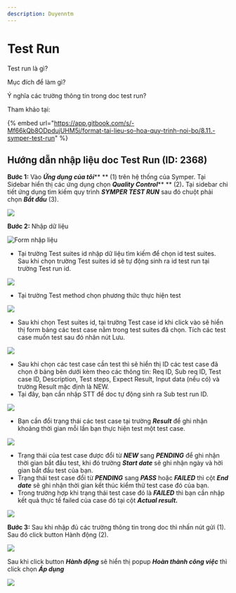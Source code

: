 ```yaml
---
description: Duyenntm
---
```


# Test Run

Test run là gì?

Mục đích để làm gì?

Ý nghĩa các trường thông tin trong doc test run?

Tham khảo tại:

{% embed url="https://app.gitbook.com/s/-Mf66kQb8ODpdujUHM5j/format-tai-lieu-so-hoa-quy-trinh-noi-bo/8.11.-symper-test-run" %}

## **Hướng dẫn nhập liệu doc Test Run (ID: 2368)**

**Bước 1:** Vào _**Ứng dụng của tôi**_** ** (1) trên hệ thống của Symper. Tại Sidebar hiển thị các ứng dụng chọn _**Quality Control**_** ** (2)**.** Tại sidebar chi tiết ứng dụng tìm kiếm quy trình _**SYMPER TEST RUN**_ sau đó chuột phải chọn _**Bắt đầu**_ (3).

![](<../../.gitbook/assets/Screen Shot 2022-03-14 at 23.35.15.png>)

**Bước 2:** Nhập dữ liệu

![Form nhập liệu](<../../.gitbook/assets/Screen Shot 2022-03-14 at 23.39.39.png>)

* Tại trường Test suites id nhập dữ liệu tìm kiếm để chọn id test suites. Sau khi chọn trường Test suites id sẽ tự động sinh ra id test run tại trường Test run id.

![](<../../.gitbook/assets/Screen Shot 2022-03-14 at 23.40.17.png>)

* Tại trường Test method chọn phương thức thực hiện test

![](<../../.gitbook/assets/Screen Shot 2022-03-14 at 23.40.57 (1).png>)

* Sau khi chọn Test suites id, tại trường Test case id khi click vào sẽ hiển thị form bảng các test case nằm trong test suites đã chọn. Tích các test case muốn test sau đó nhân nút Lưu.

![](<../../.gitbook/assets/Screen Shot 2022-03-14 at 23.41.36 (1).png>)

* Sau khi chọn các test case cần test thì sẽ hiển thị ID các test case đã chọn ở bảng bên dưới kèm theo các thông tin: Req ID, Sub req ID, Test case ID, Description, Test steps, Expect Result, Input data (nếu có) và trường Result mặc định là NEW.
* Tại đây, bạn cần nhập STT để doc tự động sinh ra Sub test run ID.

![](<../../.gitbook/assets/Screen Shot 2022-03-14 at 23.48.00 (1).png>)

* Bạn cần đổi trạng thái các test case tại trường _**Result**_ để ghi nhận khoảng thời gian mỗi lần bạn thực hiện test một test case.

![](<../../.gitbook/assets/Screen Shot 2022-03-14 at 23.50.00 (1).png>)

* Trạng thái của test case được đổi từ _**NEW**_ sang _**PENDING**_ để ghi nhận thời gian bắt đầu test, khi đó trường _**Start date**_ sẽ ghi nhận ngày và hời gian bắt đầu test của bạn.
* Trạng thái test case đổi từ _**PENDING**_ sang _**PASS**_ hoặc _**FAILED**_ thì cột _**End date**_ sẽ ghi nhận thời gian kết thúc kiểm thử test case đó của bạn.
* Trong trường hợp khi trạng thái test case đó là _**FAILED**_ thì bạn cần nhập kết quả thực tế failed của case đó tại cột _**Actual result.**_

![](<../../.gitbook/assets/Screen Shot 2022-03-14 at 23.52.13.png>)

**Bước 3:** Sau khi nhập đủ các trường thông tin trong doc thì nhấn nút gửi (1). Sau đó click button Hành động (2).

![](<../../.gitbook/assets/Screen Shot 2022-03-14 at 23.53.21.png>)

Sau khi click button _**Hành động**_ sẽ hiển thị popup _**Hoàn thành công việc**_ thì click chọn _**Áp dụng**_

![](<../../.gitbook/assets/Screen Shot 2022-03-14 at 23.54.31.png>)
